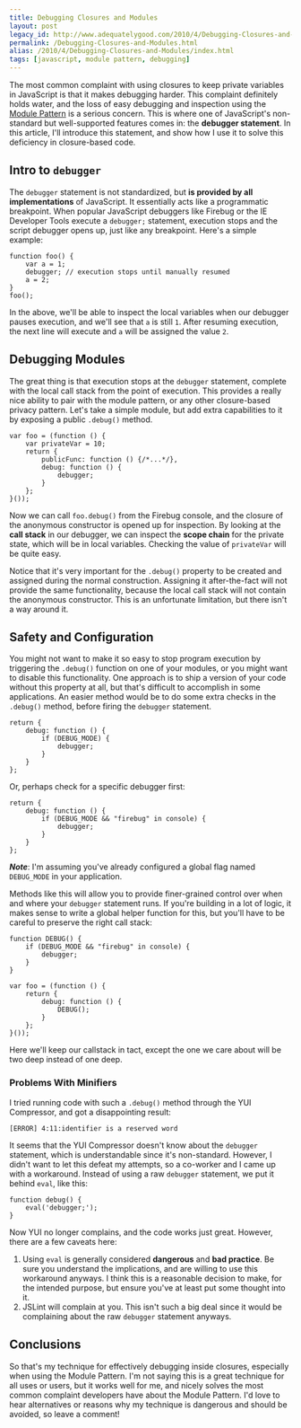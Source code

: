 ```yaml
---
title: Debugging Closures and Modules
layout: post
legacy_id: http://www.adequatelygood.com/2010/4/Debugging-Closures-and-Modules
permalink: /Debugging-Closures-and-Modules.html
alias: /2010/4/Debugging-Closures-and-Modules/index.html
tags: [javascript, module pattern, debugging]
---
```

The most common complaint with using closures to keep private variables in JavaScript is that it makes debugging harder.  This complaint definitely holds water, and the loss of easy debugging and inspection using the [Module Pattern](http://www.adequatelygood.com/2010/3/JavaScript-Module-Pattern-In-Depth) is a serious concern.  This is where one of JavaScript's non-standard but well-supported features comes in: the __debugger statement__.  In this article, I'll introduce this statement, and show how I use it to solve this deficiency in closure-based code.

## Intro to `debugger`

The `debugger` statement is not standardized, but __is provided by all implementations__ of JavaScript.  It essentially acts like a programmatic breakpoint.  When popular JavaScript debuggers like Firebug or the IE Developer Tools execute a `debugger;` statement, execution stops and the script debugger opens up, just like any breakpoint.  Here's a simple example:

	
	function foo() {
		var a = 1;
		debugger; // execution stops until manually resumed
		a = 2;
	}
	foo();

In the above, we'll be able to inspect the local variables when our debugger pauses execution, and we'll see that `a` is still `1`.  After resuming execution, the next line will execute and `a` will be assigned the value `2`.

## Debugging Modules

The great thing is that execution stops at the `debugger` statement, complete with the local call stack from the point of execution.  This provides a really nice ability to pair with the module pattern, or any other closure-based privacy pattern.  Let's take a simple module, but add extra capabilities to it by exposing a public `.debug()` method.

	
	var foo = (function () {
		var privateVar = 10;
		return {
			publicFunc: function () {/*...*/},
			debug: function () {
				debugger;
			}
		};
	}());

Now we can call `foo.debug()` from the Firebug console, and the closure of the anonymous constructor is opened up for inspection.  By looking at the __call stack__ in our debugger, we can inspect the __scope chain__ for the private state, which will be in local variables.  Checking the value of `privateVar` will be quite easy.

Notice that it's very important for the `.debug()` property to be created and assigned during the normal construction.  Assigning it after-the-fact will not provide the same functionality, because the local call stack will not contain the anonymous constructor.  This is an unfortunate limitation, but there isn't a way around it.

## Safety and Configuration

You might not want to make it so easy to stop program execution by triggering the `.debug()` function on one of your modules, or you might want to disable this functionality.  One approach is to ship a version of your code without this property at all, but that's difficult to accomplish in some applications.  An easier method would be to do some extra checks in the `.debug()` method, before firing the `debugger` statement.

	
	return {
		debug: function () {
			if (DEBUG_MODE) {
				debugger;
			}
		}
	};

Or, perhaps check for a specific debugger first:

	
	return {
		debug: function () {
			if (DEBUG_MODE && "firebug" in console) {
				debugger;
			}
		}
	};

<span class="note">___Note___: I'm assuming you've already configured a global flag named `DEBUG_MODE` in your application.</span>

Methods like this will allow you to provide finer-grained control over when and where your `debugger` statement runs.  If you're building in a lot of logic, it makes sense to write a global helper function for this, but you'll have to be careful to preserve the right call stack:

	
	function DEBUG() {
		if (DEBUG_MODE && "firebug" in console) {
			debugger;
		}
	}
	
	var foo = (function () {
		return {
			debug: function () {
				DEBUG();
			}
		};
	}());

Here we'll keep our callstack in tact, except the one we care about will be two deep instead of one deep.

### Problems With Minifiers

I tried running code with such a `.debug()` method through the YUI Compressor, and got a disappointing result:

	[ERROR] 4:11:identifier is a reserved word

It seems that the YUI Compressor doesn't know about the `debugger` statement, which is understandable since it's non-standard.  However, I didn't want to let this defeat my attempts, so a co-worker and I came up with a workaround.  Instead of using a raw `debugger` statement, we put it behind `eval`, like this:

	
	function debug() {
		eval('debugger;');
	}

Now YUI no longer complains, and the code works just great.  However, there are a few caveats here:

 1. Using `eval` is generally considered __dangerous__ and __bad practice__.  Be sure you understand the implications, and are willing to use this workaround anyways.  I think this is a reasonable decision to make, for the intended purpose, but ensure you've at least put some thought into it.
 2. JSLint will complain at you.  This isn't such a big deal since it would be complaining about the raw `debugger` statement anyways.

## Conclusions

So that's my technique for effectively debugging inside closures, especially when using the Module Pattern.  I'm not saying this is a great technique for all uses or users, but it works well for me, and nicely solves the most common complaint developers have about the Module Pattern.  I'd love to hear alternatives or reasons why my technique is dangerous and should be avoided, so leave a comment!